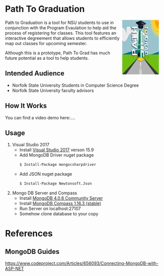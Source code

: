 # Path To Graduation

<img src="https://github.com/blbesinaiz/GradPath-web/blob/master/Path%20Grad%20v3%20(Web)/Img/Path%20To%20Grad%20Logo.png" align="right"
     title="Size Limit logo by Anton Lovchikov" width="120" height="178">

Path to Graduation is a tool for NSU students to use in conjunction
with the Program Evaulation to help aid the process of registering
for classes. This tool features an interactive degreement that allows
students to efficiently map out classes for upcoming semester. 

Although this is a prototype, Path To Grad has much future potential
as a tool to help students.

[comment]: <> (#Have Screenshot of Student View Page)
[comment]: <> (#Have Screenshot of perfect path generation, alternate paths, profile customization)

## Intended Audience

* Norfolk State University Students in Computer Science Degree
* Norfolk State University faculty advisors


## How It Works

You can find a video demo here:....

<Blurb on how it functions>


## Usage

1. Visual Studio 2017 
     * Install [Visual Studio 2017](https://visualstudio.microsoft.com/downloads/) verson 15.9
     * Add MongoDB Driver nuget package
        ```sh
        $ Install-Package mongocsharpdriver
        ```
     * Add JSON nuget package
        ```sh
        $ Install-Package Newtonsoft.Json
        ```
2. Mongo DB Server and Compass 
     * Install [MongoDB 4.0.6 Community Server](https://www.mongodb.com/download-center/community)
     * Install [MongoDB Compass 1.16.3 (stable)](https://www.mongodb.com/download-center/compass?jmp=hero)
     * Run Server on localhost:27107
     * Somehow clone database to your copy


# References
## MongoDB Guides
https://www.codeproject.com/Articles/656093/Connecting-MongoDB-with-ASP-NET
